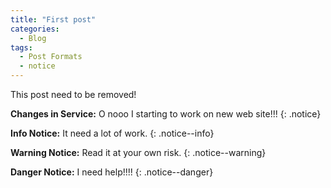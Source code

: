 ```yaml
---
title: "First post"
categories:
  - Blog
tags:
  - Post Formats
  - notice
---
```


This post need to be removed!

**Changes in Service:** O nooo I starting to work on new web site!!!
{: .notice}

**Info Notice:** It need a lot of work.
{: .notice--info}

**Warning Notice:** Read it at your own risk.
{: .notice--warning}

**Danger Notice:** I need help!!!!
{: .notice--danger}
